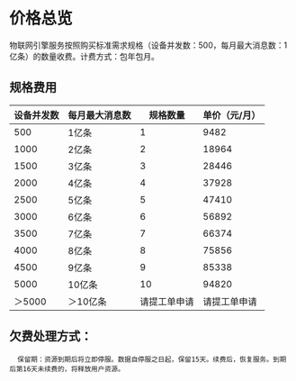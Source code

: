 # 价格总览

 物联网引擎服务按照购买标准需求规格（设备并发数：500，每月最大消息数：1亿条）的数量收费。计费方式：包年包月。
 
 ## 规格费用
 
| 设备并发数 | 每月最大消息数 | 规格数量       | 单价（元/月） |
| ---------- | -------------- | -------------- | ------------- |
| 500        | 1亿条          | 1              | 9482      |
| 1000       | 2亿条          | 2              | 18964      |
| 1500       | 3亿条          | 3              | 28446     |
| 2000       | 4亿条          | 4              | 37928      |
| 2500       | 5亿条          | 5              | 47410      |
| 3000       | 6亿条          | 6              | 56892      |
| 3500       | 7亿条          | 7              | 66374       |
| 4000       | 8亿条          | 8              | 75856       |
| 4500       | 9亿条          | 9              | 85338       |
| 5000       | 10亿条         | 10             | 94820      |
| ＞5000     | ＞10亿条       | 请提工单申请   | 请提工单申请  |

## 欠费处理方式：
      保留期：资源到期后将立即停服。数据自停服之日起，保留15天。续费后，恢复服务。到期后第16天未续费的，将释放用户资源。
